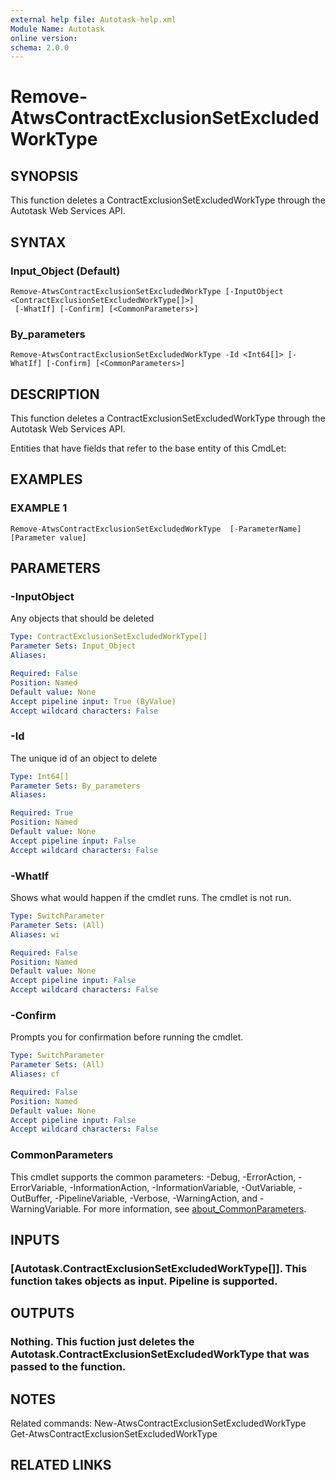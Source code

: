 ```yaml
---
external help file: Autotask-help.xml
Module Name: Autotask
online version:
schema: 2.0.0
---
```


# Remove-AtwsContractExclusionSetExcludedWorkType

## SYNOPSIS
This function deletes a ContractExclusionSetExcludedWorkType through the Autotask Web Services API.

## SYNTAX

### Input_Object (Default)
```
Remove-AtwsContractExclusionSetExcludedWorkType [-InputObject <ContractExclusionSetExcludedWorkType[]>]
 [-WhatIf] [-Confirm] [<CommonParameters>]
```

### By_parameters
```
Remove-AtwsContractExclusionSetExcludedWorkType -Id <Int64[]> [-WhatIf] [-Confirm] [<CommonParameters>]
```

## DESCRIPTION
This function deletes a ContractExclusionSetExcludedWorkType through the Autotask Web Services API.

Entities that have fields that refer to the base entity of this CmdLet:

## EXAMPLES

### EXAMPLE 1
```
Remove-AtwsContractExclusionSetExcludedWorkType  [-ParameterName] [Parameter value]
```

## PARAMETERS

### -InputObject
Any objects that should be deleted

```yaml
Type: ContractExclusionSetExcludedWorkType[]
Parameter Sets: Input_Object
Aliases:

Required: False
Position: Named
Default value: None
Accept pipeline input: True (ByValue)
Accept wildcard characters: False
```

### -Id
The unique id of an object to delete

```yaml
Type: Int64[]
Parameter Sets: By_parameters
Aliases:

Required: True
Position: Named
Default value: None
Accept pipeline input: False
Accept wildcard characters: False
```

### -WhatIf
Shows what would happen if the cmdlet runs.
The cmdlet is not run.

```yaml
Type: SwitchParameter
Parameter Sets: (All)
Aliases: wi

Required: False
Position: Named
Default value: None
Accept pipeline input: False
Accept wildcard characters: False
```

### -Confirm
Prompts you for confirmation before running the cmdlet.

```yaml
Type: SwitchParameter
Parameter Sets: (All)
Aliases: cf

Required: False
Position: Named
Default value: None
Accept pipeline input: False
Accept wildcard characters: False
```

### CommonParameters
This cmdlet supports the common parameters: -Debug, -ErrorAction, -ErrorVariable, -InformationAction, -InformationVariable, -OutVariable, -OutBuffer, -PipelineVariable, -Verbose, -WarningAction, and -WarningVariable. For more information, see [about_CommonParameters](http://go.microsoft.com/fwlink/?LinkID=113216).

## INPUTS

### [Autotask.ContractExclusionSetExcludedWorkType[]]. This function takes objects as input. Pipeline is supported.
## OUTPUTS

### Nothing. This fuction just deletes the Autotask.ContractExclusionSetExcludedWorkType that was passed to the function.
## NOTES
Related commands:
New-AtwsContractExclusionSetExcludedWorkType
 Get-AtwsContractExclusionSetExcludedWorkType

## RELATED LINKS
